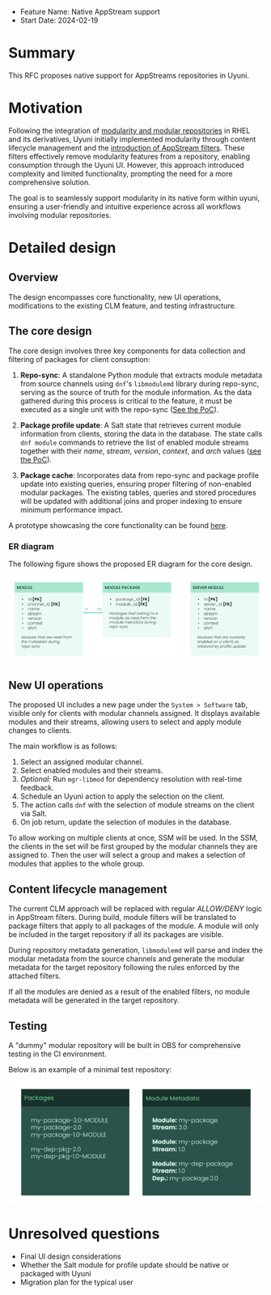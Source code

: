 - Feature Name: Native AppStream support
- Start Date: 2024-02-19

# Summary
[summary]: #summary

This RFC proposes native support for AppStreams repositories in Uyuni.

# Motivation
[motivation]: #motivation

Following the integration of [modularity and modular repositories](https://docs.fedoraproject.org/en-US/modularity/) in RHEL and its derivatives, Uyuni initially implemented modularity through content lifecycle management and the [introduction of AppStream filters](https://github.com/uyuni-project/uyuni-rfc/blob/master/accepted/00064-modular-repos-with-clm.md). These filters effectively remove modularity features from a repository, enabling consumption through the Uyuni UI. However, this approach introduced complexity and limited functionality, prompting the need for a more comprehensive solution.

The goal is to seamlessly support modularity in its native form within uyuni, ensuring a user-friendly and intuitive experience across all workflows involving modular repositories.

# Detailed design
[design]: #detailed-design

## Overview

The design encompasses core functionality, new UI operations, modifications to the existing CLM feature, and testing infrastructure.

## The core design

The core design involves three key components for data collection and filtering of packages for client consuption:

1. **Repo-sync**: A standalone Python module that extracts module metadata from source channels using `dnf`'s `libmodulemd` library during repo-sync, serving as the source of truth for the module information. As the data gathered during this process is critical to the feature, it must be executed as a single unit with the repo-sync ([See the PoC](https://github.com/cbbayburt/uyuni/commit/ed9391e8c6e0a66d1dd7cb0f3501332b0884f2f3)).

2. **Package profile update**: A Salt state that retrieves current module information from clients, storing the data in the database. The state calls `dnf module` commands to retrieve the list of enabled module streams together with their *name*, *stream*, *version*, *context*, and *arch* values ([see the PoC](https://github.com/cbbayburt/uyuni/commit/2c788f3144f5bfe8ddd904045e0a757a7a432923)).

3. **Package cache**: Incorporates data from repo-sync and package profile update into existing queries, ensuring proper filtering of non-enabled modular packages. The existing tables, queries and stored procedures will be updated with additional joins and proper indexing to ensure minimum performance impact.

A prototype showcasing the core functionality can be found [here](https://github.com/cbbayburt/uyuni/tree/native_appstreams_poc).

### ER diagram

The following figure shows the proposed ER diagram for the core design.

![ER diagram](images/00101-native-appstreams-er-diagram.png)

## New UI operations

The proposed UI includes a new page under the `System > Software` tab, visible only for clients with modular channels assigned. It displays available modules and their streams, allowing users to select and apply module changes to clients.

The main workflow is as follows:

1. Select an assigned modular channel.
2. Select enabled modules and their streams.
3. *Optional:* Run `mgr-libmod` for dependency resolution with real-time feedback.
4. Schedule an Uyuni action to apply the selection on the client.
5. The action calls `dnf` with the selection of module streams on the client via Salt.
6. On job return, update the selection of modules in the database.

To allow working on multiple clients at once, SSM will be used. In the SSM, the clients in the set will be first grouped by the modular channels they are assigned to. Then the user will select a group and makes a selection of modules that applies to the whole group.

## Content lifecycle management

The current CLM approach will be replaced with regular *ALLOW/DENY* logic in AppStream filters. During build, module filters will be translated to package filters that apply to all packages of the module. A module will only be included in the target repository if all its packages are visible.

During repository metadata generation, `libmodulemd` will parse and index the modular metadata from the source channels and generate the modular metadata for the target repository following the rules enforced by the attached filters.

If all the modules are denied as a result of the enabled filters, no module metadata will be generated in the target repository.

## Testing

A "dummy" modular repository will be built in OBS for comprehensive testing in the CI environment.

Below is an example of a minimal test repository:

![Test repository](images/00101-native-appstreams-test-repo.png)

# Unresolved questions
[unresolved]: #unresolved-questions

- Final UI design considerations
- Whether the Salt module for profile update should be native or packaged with Uyuni
- Migration plan for the typical user
